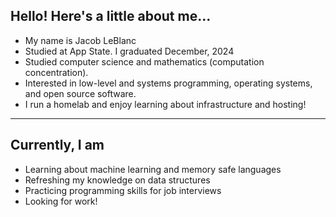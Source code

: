 ## Hello! Here's a little about me...
- My name is Jacob LeBlanc
- Studied at App State. I graduated December, 2024
- Studied computer science and mathematics (computation concentration).
- Interested in low-level and systems programming, operating systems, and open source software.
- I run a homelab and enjoy learning about infrastructure and hosting!


***
## Currently, I am
- Learning about machine learning and memory safe languages
- Refreshing my knowledge on data structures
- Practicing programming skills for job interviews
- Looking for work!
